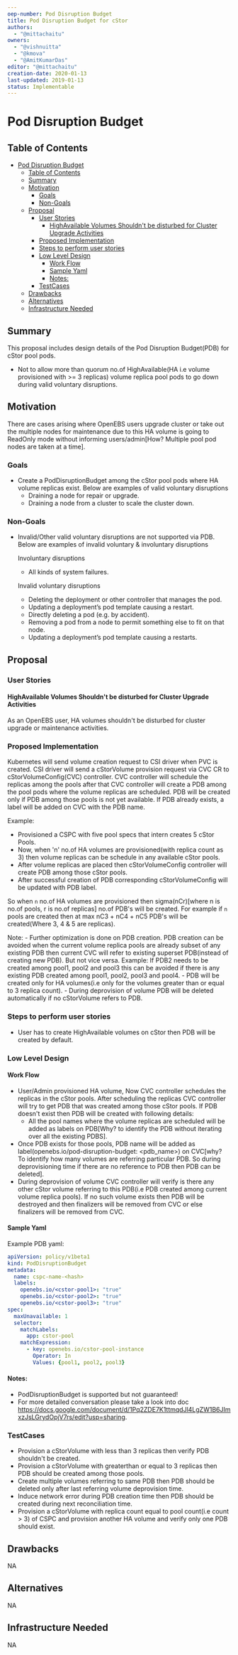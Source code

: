 ```yaml
---
oep-number: Pod Disruption Budget
title: Pod Disruption Budget for cStor
authors:
  - "@mittachaitu"
owners:
  - "@vishnuitta"
  - "@kmova"
  - "@AmitKumarDas"
editor: "@mittachaitu"
creation-date: 2020-01-13
last-updated: 2019-01-13
status: Implementable
---
```


# Pod Disruption Budget


## Table of Contents

- [Pod Disruption Budget](#pod-disruption-budget)
  - [Table of Contents](#table-of-contents)
  - [Summary](#summary)
  - [Motivation](#motivation)
    - [Goals](#goals)
    - [Non-Goals](#non-goals)
  - [Proposal](#proposal)
    - [User Stories](#user-stories)
      - [HighAvailable Volumes Shouldn't be disturbed for Cluster Upgrade Activities](#highavailable-volumes-shouldnt-be-disturbed-for-cluster-upgrade-activities)
    - [Proposed Implementation](#proposed-implementation)
    - [Steps to perform user stories](#steps-to-perform-user-stories)
    - [Low Level Design](#low-level-design)
      - [Work Flow](#work-flow)
      - [Sample Yaml](#sample-yaml)
      - [Notes:](#notes)
    - [TestCases](#testcases)
  - [Drawbacks](#drawbacks)
  - [Alternatives](#alternatives)
  - [Infrastructure Needed](#infrastructure-needed)

## Summary

This proposal includes design details of the Pod Disruption Budget(PDB) for cStor pool
pods.
- Not to allow more than quorum no.of HighAvailable(HA i.e volume provisioned
  with >= 3 replicas) volume replica pool pods to go down during valid voluntary
  disruptions.

## Motivation

There are cases arising where OpenEBS users upgrade cluster or take out the
multiple nodes for maintenance due to this HA volume is going to ReadOnly mode
without informing users/admin[How? Multiple pool pod nodes are taken at a time].

### Goals

- Create a PodDisruptionBudget among the cStor pool pods where HA volume replicas exist.
  Below are examples of valid voluntary disruptions
  - Draining a node for repair or upgrade.
  - Draining a node from a cluster to scale the cluster down.

### Non-Goals

- Invalid/Other valid voluntary disruptions are not supported via PDB.
  Below are examples of invalid voluntary & involuntary disruptions

  Involuntary disruptions
  - All kinds of system failures.

  Invalid voluntary disruptions
  - Deleting the deployment or other controller that manages the pod.
  - Updating a deployment’s pod template causing a restart.
  - Directly deleting a pod (e.g. by accident).
  - Removing a pod from a node to permit something else to fit on that node.
  - Updating a deployment’s pod template causing a restarts.

## Proposal

### User Stories

#### HighAvailable Volumes Shouldn't be disturbed for Cluster Upgrade Activities
As an OpenEBS user, HA volumes shouldn't be disturbed for cluster upgrade or maintenance
activities.

### Proposed Implementation

Kubernetes will send volume creation request to CSI driver when PVC is created.
CSI driver will send a cStorVolume provision request via CVC CR to cStorVolumeConfig(CVC)
controller. CVC controller will schedule the replicas among the pools after that
CVC controller will create a PDB among the pool pods where the volume replicas
are scheduled. PDB will be created only if PDB among those pools is not yet available.
If PDB already exists, a label will be added on CVC with the PDB name.

Example:
- Provisioned a CSPC with five pool specs that intern creates 5 cStor Pools.
- Now, when 'n' no.of HA volumes are provisioned(with replica count as 3) then
  volume replicas can be schedule in any available cStor pools.
- After volume replicas are placed then cStorVolumeConfig controller will
  create PDB among those cStor pools.
- After successful creation of PDB corresponding cStorVolumeConfig will be
  updated with PDB label.

So when `n` no.of HA volumes are provisioned then sigma(nCr)[where n is no.of pools,
r is no.of replicas] no.of PDB's will be created. For example if `n` pools are
created then at max nC3 + nC4 + nC5 PDB's will be created(Where 3, 4 & 5 are
replicas).

Note:
    - Further optimization is done on PDB creation. PDB creation can be avoided when
      the current volume replica pools are already subset of any existing PDB then
      current CVC will refer to existing superset PDB(instead of creating new PDB).
      But not vice versa.
      Example:
         If PDB2 needs to be created among pool1, pool2 and pool3 this can be
         avoided if there is any existing PDB created among pool1, pool2, pool3 and pool4.
    - PDB will be created only for HA volumes(i.e only for the volumes greater
      than or equal to 3 replica count).
    - During deprovision of volume PDB will be deleted automatically if no
      cStorVolume refers to PDB.

### Steps to perform user stories
- User has to create HighAvailable volumes on cStor then PDB will be created by
  default.

### Low Level Design

#### Work Flow
- User/Admin provisioned HA volume, Now CVC controller schedules the replicas in
  the cStor pools. After scheduling the replicas CVC controller will try to get
  PDB that was created among those cStor pools. If PDB doesn't exist then PDB will
  be created with following details:
    - All the pool names where the volume replicas are scheduled will be added as
      labels on PDB[Why? to identify the PDB without iterating over all the existing PDBS].
- Once PDB exists for those pools, PDB name will be added as label(openebs.io/pod-disruption-budget: <pdb_name>)
  on CVC[why? To identify how many volumes are referring particular PDB. So
  during deprovisioning time if there are no reference to PDB then PDB can be deleted].
- During deprovision of volume CVC controller will verify is there any other cStor
  volume referring to this PDB(i.e PDB created among current volume replica pools).
  If no such volume exists then PDB will be destroyed and then finalizers will be
  removed from CVC or else finalizers will be removed from CVC.

#### Sample Yaml
Example PDB yaml:
```yaml
apiVersion: policy/v1beta1
kind: PodDisruptionBudget
metadata:
  name: cspc-name-<hash>
  labels:
    openebs.io/<cstor-pool1>: "true"
    openebs.io/<cstor-pool2>: "true"
    openebs.io/<cstor-pool3>: "true"
spec:
  maxUnavailable: 1
  selector:
    matchLabels:
      app: cstor-pool
    matchExpression:
      - key: openebs.io/cstor-pool-instance
        Operator: In
        Values: {pool1, pool2, pool3}
```

#### Notes:

- PodDisruptionBudget is supported but not guaranteed!
- For more detailed conversation please take a look into doc https://docs.google.com/document/d/1Pq2ZDE7K1ttmqdJl4LgZW1B6JImxzJsLGrydOpjV7rs/edit?usp=sharing.

### TestCases

- Provision a cStorVolume with less than 3 replicas then verify PDB shouldn't be created.
- Provision a cStorVolume with greaterthan or equal to 3 replicas then PDB
  should be created among those pools.
- Create multiple volumes referring to same PDB then PDB should be deleted only
  after last referring volume deprovision time.
- Induce network error during PDB creation time then PDB should be created
  during next reconciliation time.
- Provision a cStorVolume with replica count equal to pool count(i.e count > 3)
  of CSPC and provision another HA volume and verify only one PDB should exist.

## Drawbacks

NA

## Alternatives

NA

## Infrastructure Needed

NA
